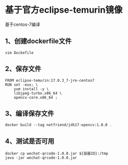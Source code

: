 # 基于官方eclipse-temurin镜像
基于centos-7编译
## 1、创建dockerfile文件
`vim Dockefile`
## 2、保存文件
````
FROM eclipse-temurin:17.0.3_7-jre-centos7
RUN set -eux; \
    yum install -y \
    libjpeg-turbo.x86_64 \
    opencv-core.x86_64 ;
````
## 3、编译保存文件
````
docker build --tag netfriend/jdk17-opencv:1.0.0 .
````
## 4、测试是否可用
````
docker cp wechat-qrcode-1.0.0.jar ${容器ID}:/tmp
java -jar wechat-qrcode-1.0.0.jar
````